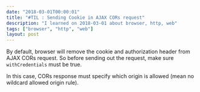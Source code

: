```yaml
---
date: "2018-03-01T00:00:01"
title: "#TIL : Sending Cookie in AJAX CORs request"
description: "I learned on 2018-03-01 about browser, http, web"
tags: ["browser", "http", "web"]
layout: post
---
```



By default, browser will remove the cookie and authorization header from AJAX CORs request. So
before sending out the request, make sure `withCredentials` must be true.

In this case, CORs response must specify which origin is allowed (mean
no wildcard allowed origin rule).
